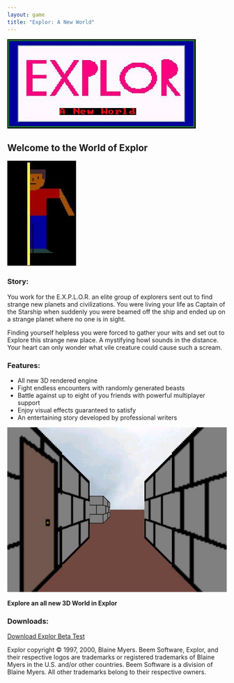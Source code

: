 ```yaml
---
layout: game
title: "Explor: A New World"
---
```

![Explor Logo](assets/games/explorlogo.jpg)
## Welcome to the World of Explor

![Explor Story](assets/games/explorguy.jpg)
### Story:
You work for the E.X.P.L.O.R. an elite group of explorers sent out to find strange new planets and civilizations. You were living your life as Captain of the Starship when suddenly you were beamed off the ship and ended up on a strange planet where no one is in sight.

Finding yourself helpless you were forced to gather your wits and set out to Explore this strange new place.  A mystifying howl sounds in the distance.  Your heart can only wonder what vile creature could cause such a scream.

### Features:
* All new 3D rendered engine
* Fight endless encounters with randomly generated beasts
* Battle against up to eight of you friends with powerful multiplayer support
* Enjoy visual effects guaranteed to satisfy
* An entertaining story developed by professional writers

![Explor Screenshot](assets/games/explorscreen.jpg)

**Explore an all new 3D World in Explor**

### Downloads:
<a href="software/explor.zip">Download Explor Beta Test</a>

Explor copyright &copy; 1997, 2000, Blaine Myers.   Beem Software, Explor, and their respective logos are trademarks or registered trademarks of Blaine Myers in the U.S. and/or other countries.  Beem Software is a division of Blaine Myers.  All other trademarks belong to their respective owners.

